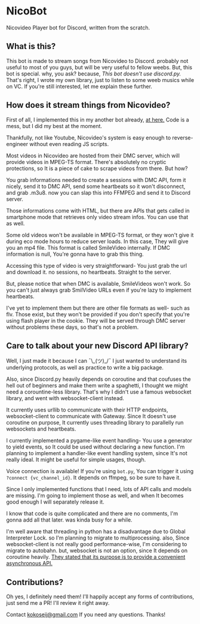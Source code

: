 # NicoBot
Nicovideo Player bot for Discord, written from the scratch.

## What is this?
This bot is made to stream songs from Nicovideo to Discord. probably not useful to most of you guys, but will be very useful to fellow weebs.
But, this bot is special. why, you ask? because, *This bot doesn't use discord.py.*
That's right, I wrote my own library, just to listen to some weeb musics while on VC.
If you're still interested, let me explain these further.

## How does it stream things from Nicovideo?
First of all, I implemented this in my another bot already, [at here.](https://github.com/KokoseiJ/DiscordBot/blob/master/modules/nico.py)
Code is a mess, but I did my best at the moment.

Thankfully, not like Youtube, Nicovideo's system is easy enough to reverse-engineer without even reading JS scripts.

Most videos in Nicovideo are hosted from their DMC server, which will provide videos in MPEG-TS format.
There's absolutely no cryptic protections, so It is a piece of cake to scrape videos from there. But how?

You grab informations needed to create a sessions with DMC API, form it nicely, send it to DMC API,
send some heartbeats so it won't disconnect, and grab .m3u8. now you can slap this into FFMPEG and send it to Discord server.

Those informations come with HTML, but there are APIs that gets called in smartphone mode that retrieves only video stream infos. You can use that as well.

Some old videos won't be available in MPEG-TS format, or they won't give it during eco mode hours to reduce server loads.
In this case, They will give you an mp4 file. This format is called SmileVideo internally.
If DMC information is null, You're gonna have to grab this thing.

Accessing this type of video is very straightforward- You just grab the url and download it. no sessions, no heartbeats. Straight to the server.

But, please notice that when DMC is available, SmileVideos won't work. So you can't just always grab SmilVideo URLs even if you're lazy to implement heartbeats.

I've yet to implement them but there are other file formats as well- such as flv.
Those exist, but they won't be provided if you don't specify that you're using flash player in the cookie.
They will be served through DMC server without problems these days, so that's not a problem.

## Care to talk about your new Discord API library?
Well, I just made it because I can ¯\\\_(ツ)_/¯
I just wanted to understand its underlying protocols, as well as practice to write a big package.

Also, since Discord.py heavily depends on coroutine and that coufuses the hell out of beginners and make them write a spaghetti,
I thought we might need a corountine-less library. That's why I didn't use a famous websocket library, and went with websocket-client instead.

It currently uses urllib to communicate with their HTTP endpoints, websocket-client to communicate with Gateway.
Since It doesn't use coroutine on purpose, It currently uses threading library to parallelly run websockets and heartbeats.

I currently implemented a pygame-like event handling- You use a generator to yield events, so It could be used without declaring a new function.
I'm planning to implement a handler-like event handling system, since It's not really ideal. It might be useful for simple usages, though.

Voice connection is available! If you're using `bot.py`, You can trigger it using `?connect {vc_channel_id}`. It depends on ffmpeg, so be sure to have it.

Since I only implemented functions that I need, lots of API calls and models are missing.
I'm going to implement those as well, and when It becomes good enough I will separately release it.

I know that code is quite complicated and there are no comments, I'm gonna add all that later. was kinda busy for a while.

I'm well aware that threading in python has a disadvantage due to Global Interpreter Lock. so I'm planning to migrate to multiprocessing.
also, Since websocket-client is not really good performance-wise, I'm considering to migrate to autobahn.
but, websocket is not an option, since It depends on coroutine heavily.
[They stated that its purpose is to provide a convenient asynchronous API.](https://github.com/aaugustin/websockets/issues/173)

## Contributions?
Oh yes, I definitely need them! I'll happily accept any forms of contributions, just send me a PR! I'll review it right away.

Contact kokoseij@gmail.com If you need any questions. Thanks!
